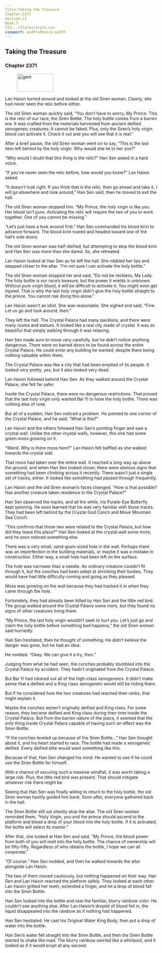 ```yaml
---
Title:Taking the Treasure 
Chapter:2371 
Section:11 
Book:7 
CSS:../Styles/style.css 
viewport: width=device-width
---
```

  
## Taking the Treasure
### Chapter 2371
  
<figure>
	<img src="../Images/gem.gif" alt="gem" id="gem" width="120" height="60" />
</figure>
  

  
Lan Haixin turned around and looked at the old Siren woman. Clearly, she had never seen the relic before either.

The old Siren woman quickly said, “You don’t have to worry, My Prince. This is the relic of our race, the Siren Bottle. The holy bottle comes from a barren era. It was crafted from the materials harvested from ancient deified xenogeneic creatures. It cannot be faked. Plus, only the Siren’s holy virgin blood can activate it. Check it out and you will see that it is real.”

After a brief pause, the old Siren woman went on to say, “This is the last item left behind by the holy virgin. Why would she lie to her son?”

“Why would I doubt that this thing is the relic?” Han Sen asked in a hard voice.

“If you’ve never seen the relic before, how would you know?” Lan Haixin asked.

“It doesn’t look right. If you think that is the relic, then go ahead and take it. I will go elsewhere and look around,” Han Sen said, then he moved to exit the hall.

The old Siren woman stopped him. “My Prince, the holy virgin is like you. Her blood isn’t pure. Activating the relic will require the two of you to work together. One of you cannot be missing.”

“Let’s just have a look around first.” Han Sen commanded his blood kirin to advance forward. The blood kirin roared and headed toward one of the hall’s side doors.

The old Siren woman was half-deified, but attempting to stop the blood kirin and Han Sen was more than she dared. So, she retreated.

Lan Haixin looked at Han Sen as he left the hall. She nibbled her lips and stepped closer to the altar. “I’m not sure I can activate the holy bottle.”

The old Siren woman stopped her and said, “Do not be reckless, My Lady. The holy bottle is our race’s treasure, but the power it wields is unknown. Without pure virgin blood, it will be difficult to activate it. You might even get injured. That is why the last holy virgin didn’t give the holy bottle straight to the prince. You cannot risk doing this alone.”

Lan Haixin wasn’t an idiot. She was reasonable. She sighed and said, “Fine. Let us go and look around, then.”

They left the hall. The Crystal Palace had many pavilions, and there were many rooms and statues. It looked like a real city made of crystal. It was so beautiful that simply walking through it was relaxing.

Han Sen made sure to move very carefully, but he didn’t notice anything dangerous. There were no barred doors to be found across the entire Crystal Palace. He could enter any building he wanted, despite there being nothing valuable within them.

The Crystal Palace was like a city that had been emptied of its people. It looked very pretty, yes, but it also looked very dead.

Lan Haixin followed behind Han Sen. As they walked around the Crystal Palace, she felt far safer.

Inside the Crystal Palace, there were no dangerous restrictions. That proved that the last holy virgin only wanted Bai Yi to have the holy bottle. There was nothing else of note.

But all of a sudden, Han Sen noticed a problem. He pointed to one corner of the Crystal Palace, and he said, “What is this?”

Lan Haixin and the others followed Han Sen’s pointing finger and saw a crystal wall. Unlike the other crystal walls, however, this one had some green moss growing on it.

“Weird. Why is there moss here?” Lan Haixin felt baffled as she walked towards the crystal wall.

That moss had taken over the entire wall. It reached a long way up above the ground, and when Han Sen looked closer, there were obvious signs that something had been climbing across it recently. There wasn’t just a single set of tracks, either. It looked like something had passed through frequently.

Lan Haixin and the old Siren woman’s faces changed. “How is that possible? Has another creature taken residence in the Crystal Palace?”

Han Sen observed the tracks, and all the while, his Purple-Eye Butterfly kept spinning. He soon learned that he was very familiar with those tracks. They had been left behind by the Crystal God Conch and Move Mountain Sea Conch.

“This confirms that those two were related to the Crystal Palace, but how did they leave this place?” Han Sen looked at the crystal wall some more, and he soon noticed something else.

There was a very small, sand-grain-sized hole in the wall. Perhaps there was an imperfection in the building materials, or maybe it was a mistake in construction. Either way, a small hole had been left on the surface.

The hole was narrower than a needle. An ordinary creature couldn’t fit through it, but the conches had been adept at shrinking their bodies. They would have had little difficulty coming and going as they pleased.

Moss was growing on the wall because they had tracked it in when they came through the hole.

Fortunately, they had already been killed by Han Sen and the little red bird. The group walked around the Crystal Palace some more, but they found no signs of other creatures living there.

“My Prince, the last holy virgin wouldn’t seek to hurt you. Let’s just go and claim the holy bottle before something bad happens,” the old Siren woman said hurriedly.

Han Sen hesitated, then he thought of something. He didn’t believe the danger was gone, but he had an idea.

He nodded. “Okay. We can give it a try, then.”

Judging from what he had seen, the conches probably stumbled into the Crystal Palace by accident. They hadn’t originated from the Crystal Palace.

But Bai Yi had cleared out all of the high-class xenogeneics. It didn’t make sense that a deified and a King class xenogeneic would still be hiding there.

But if he considered how the two creatures had reached their ranks, that might explain it.

Maybe the conches weren’t originally deified and King class. For some reason, they became deified and King class during their time inside the Crystal Palace. But from the barren nature of the place, it seemed that the only thing inside Crystal Palace capable of having such an effect was the Siren Bottle.

“If the conches leveled up because of the Siren Bottle…” Han Sen thought about it, and his heart started to race. The bottle had made a xenogeneic deified. Every deified elite would want something like this.

Because of that, Han Sen changed his mind. He wanted to see if he could use the Siren Bottle for himself.

With a chance of securing such a massive windfall, it was worth taking a large risk. Plus, the little red bird was present. That should mitigate whatever risk there might be.

Seeing that Han Sen was finally willing to return to the holy bottle, the old Siren woman hastily guided him back. Soon after, everyone gathered back in the hall.

The Siren Bottle still sat silently atop the altar. The old Siren woman reminded them, “Holy Virgin, you and the prince should ascend to the platform and bleed a drop of your blood into the holy bottle. If it is activated, the bottle will select its master.”

After that, she looked at Han Sen and said, “My Prince, the blood power from both of you will melt into the holy bottle. The chance of ownership will be fifty-fifty. Regardless of who obtains the bottle, I hope we can all cooperate.”

“Of course.” Han Sen nodded, and then he walked towards the altar alongside Lan Haixin.

The two of them moved cautiously, but nothing happened on their way. Han Sen and Lan Haixin reached the platform safely. They looked at each other. Lan Haixin gritted her teeth, extended a finger, and let a drop of blood fall into the Siren Bottle.

Han Sen looked into the bottle and saw the familiar, blurry rainbow color. He couldn’t see anything else. After Lan Haixin’s droplet of blood fell in, the liquid disappeared into the rainbow as if nothing had happened.

Han Sen hesitated. He cast his Original Water King Body, then put a drop of water into the bottle.

Han Sen’s water fell straight into the Siren Bottle, and then the Siren Bottle started to shake like mad. The blurry rainbow swirled like a whirlpool, and it looked as if it would erupt at any second.